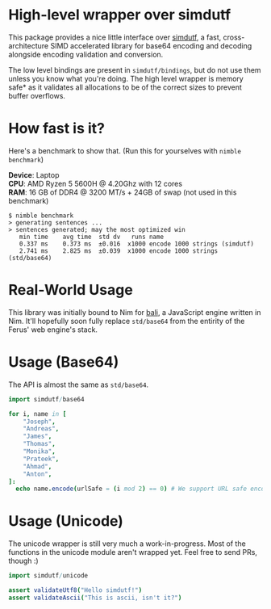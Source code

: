 # High-level wrapper over simdutf
This package provides a nice little interface over [simdutf](https://github.com/simdutf/simdutf), a fast, cross-architecture SIMD accelerated library for base64 encoding and decoding alongside encoding validation and conversion.

The low level bindings are present in `simdutf/bindings`, but do not use them unless you know what you're doing. The high level wrapper is memory safe* as it validates all allocations to be of the correct sizes to prevent buffer overflows.

# How fast is it?
Here's a benchmark to show that. (Run this for yourselves with `nimble benchmark`)

**Device**: Laptop \
**CPU**: AMD Ryzen 5 5600H @ 4.20Ghz with 12 cores \
**RAM**: 16 GB of DDR4 @ 3200 MT/s + 24GB of swap (not used in this benchmark)

```
$ nimble benchmark
> generating sentences ...
> sentences generated; may the most optimized win
   min time    avg time  std dv   runs name
   0.337 ms    0.373 ms  ±0.016  x1000 encode 1000 strings (simdutf)
   2.741 ms    2.825 ms  ±0.039  x1000 encode 1000 strings (std/base64)
```

# Real-World Usage
This library was initially bound to Nim for [bali](https://github.com/ferus-web/bali), a JavaScript engine written in Nim. It'll hopefully soon fully replace `std/base64` from the entirity of the Ferus' web engine's stack.

# Usage (Base64)
The API is almost the same as `std/base64`.
```nim
import simdutf/base64

for i, name in [
    "Joseph",
    "Andreas",
    "James",
    "Thomas",
    "Monika",
    "Prateek",
    "Ahmad",
    "Anton",
]:
  echo name.encode(urlSafe = (i mod 2) == 0) # We support URL safe encoding too
```

# Usage (Unicode)
The unicode wrapper is still very much a work-in-progress. Most of the functions in the unicode module aren't wrapped yet. Feel free to send PRs, though :)
```nim
import simdutf/unicode

assert validateUtf8("Hello simdutf!")
assert validateAscii("This is ascii, isn't it?")
```
